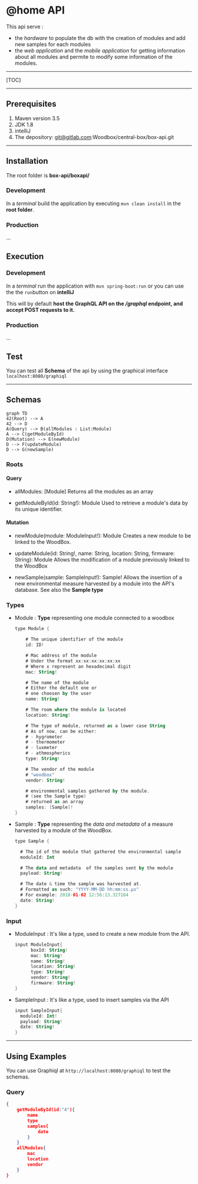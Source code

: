 # @home API

This api serve :

- the *hardware* to populate the db with the creation of modules and add new samples for each modules
- the *web application* and the *mobile application* for getting information about all modules and permite to modify some information of the modules.

---

[TOC]

---

## Prerequisites

1. Maven version 3.5
2. JDK 1.8
3. intelliJ
4. The depository: git@gitlab.com:Woodbox/central-box/box-api.git

---

## Installation

The root folder is **box-api/boxapi/**

### Development

In a *terminal* build the application by executing `mvn clean install`  in the **root folder**.

### Production

...

## Execution

### Development

In a *terminal* run the application with `mvn spring-boot:run` or you can use the the `run`button on **intelliJ**

This will by default **host the GraphQL API on the */graphql* endpoint, and accept POST requests to it.**

### Production

...

## Test

You can test all **Schema** of the api by using the graphical interface `localhost:8080/graphiql`

---

## Schemas

```mermaid
graph TD
42(Root) --> A
42 --> D
A(Query) --> B(allModules : List:Module)
A --> C(getModuleById)
D(Mutation) --> E(newModule)
D --> F(updateModule)
D --> G(newSample)
```

### Roots
#### Query
- allModules: [Module]
  Returns all the modules as an array

- getModuleById(id: String!): Module
  Used to retrieve a module's data by its unique identifier.
#### Mutation
- newModule(module: ModuleInput!): Module
  Creates a new module to be linked to the WoodBox.

- updateModule(id: String!, name: String, location: String, firmware: String): Module
  Allows the modification of a module previously linked to the WoodBox

- newSample(sample: SampleInput!): Sample!
  Allows the insertion of a new environmental measure harvested by a module into the API's database. See also the **Sample type**
### Types

- Module : **Type** representing one module connected to a woodbox

  ```Kotlin
  type Module {

      # The unique identifier of the module
      id: ID!

      # Mac address of the module
      # Under the format xx:xx:xx:xx:xx:xx
      # Where x represent an hexadecimal digit
      mac: String!

      # The name of the module
      # Either the default one or
      # one choosen by the user
      name: String!

      # The room where the module is located
      location: String!

      # The type of module, returned as a lower case String
      # As of now, can be either:
      # - hygrometer
      # - thermometer
      # - luxmeter
      # - athmospherics
      type: String!

      # The vendor of the module
      # "woodbox"
      vendor: String!

      # environmental samples gathered by the module.
      # (see the Sample type)
      # returned as an array
      samples: [Sample]!
  }
  ```

- Sample : **Type** representing the *data and metadata* of a measure harvested by a module of the WoodBox.

  ```Kotlin
  type Sample {

    # The id of the module that gathered the environmental sample
    moduleId: Int

    # The data and metadata  of the samples sent by the module
    payload: String!

    # The date & time the sample was harvested at.
    # Formatted as such: "YYYY-MM-DD hh:mm:ss.µs"
    # For example: 2018-01-02 12:56:13.327164
    date: String!
  }
  ```
### Input

- ModuleInput : It's like a type, used to create a new module from the API.
  ```kotlin
  input ModuleInput{
    	boxId: String!
    	mac: String!
    	name: String!
    	location: String!
    	type: String!
    	vendor: String!
    	firmware: String!
  }
  ```
- SampleInput : It's like a type, used to insert samples via the API
  ```kotlin
  input SampleInput{
  	moduleId: Int!
  	payload: String!
  	date: String!
  }
  ```

---

##  Using Examples

You can use Graphiql at `http://localhost:8080/graphiql` to test the schemas.

### Query



```json
{
  	getModuleById(id:"4"){
  		name
    	type
    	samples{
    		date
    	}
  	}
    allModules{
   		mac
    	location
    	vendor
  	}
}
```

